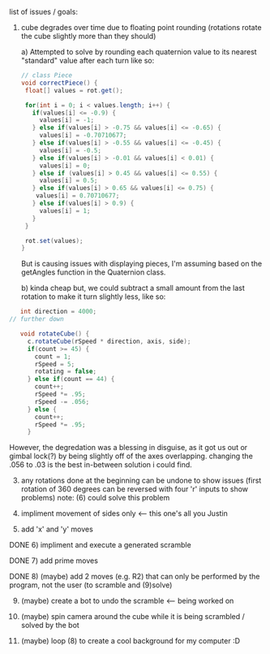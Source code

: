 list of issues / goals:

1) cube degrades over time due to floating point rounding (rotations rotate the cube slightly more than they should)

   a) Attempted to solve by rounding each quaternion value to its nearest "standard" value after each turn like so:
   ``` Java
   // class Piece
   void correctPiece() {
    float[] values = rot.get();

    for(int i = 0; i < values.length; i++) {
      if(values[i] <= -0.9) {
        values[i] = -1;
      } else if(values[i] > -0.75 && values[i] <= -0.65) {
        values[i] = -0.70710677;
      } else if(values[i] > -0.55 && values[i] <= -0.45) {
        values[i] = -0.5;  
      } else if(values[i] > -0.01 && values[i] < 0.01) {
        values[i] = 0;
      } else if (values[i] > 0.45 && values[i] <= 0.55) {
        values[i] = 0.5;
      } else if(values[i] > 0.65 && values[i] <= 0.75) {
       values[i] = 0.70710677;
      } else if(values[i] > 0.9) {
        values[i] = 1;
      }
    }

    rot.set(values);
   }
   ```
   But is causing issues with displaying pieces, I'm assuming based on the getAngles function in the Quaternion class.

   b) kinda cheap but, we could subtract a small amount from the last rotation to make it turn slightly less, like so:
``` Java
   int direction = 4000;
// further down

   void rotateCube() {
     c.rotateCube(rSpeed * direction, axis, side);
     if(count >= 45) {
       count = 1;
       rSpeed = 5;
       rotating = false;
     } else if(count == 44) {
       count++;
       rSpeed *= .95;
       rSpeed -= .056;
     } else {
       count++;
       rSpeed *= .95;
     }
```

However, the degredation was a blessing in disguise, as it got us out or gimbal lock(?) by being slightly off of the axes overlapping. changing the .056 to .03 is the best in-between solution i could find. 
   
3) any rotations done at the beginning can be undone to show issues (first rotation of 360 degrees can be reversed with four 'r' inputs to show problems)
   note: (6) could solve this problem

5) impliment movement of sides only <-- this one's all you Justin

6) add 'x' and 'y' moves

DONE 6) impliment and execute a generated scramble

DONE 7) add prime moves

DONE 8) (maybe) add 2 moves (e.g. R2) that can only be performed by the program, not the user (to scramble and (9)solve)

9) (maybe) create a bot to undo the scramble <-- being worked on

11) (maybe) spin camera around the cube while it is being scrambled / solved by the bot

12) (maybe) loop (8) to create a cool background for my computer :D
